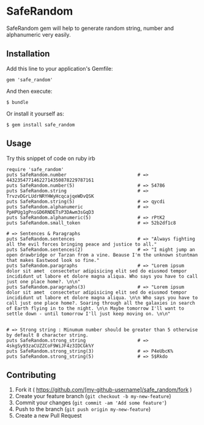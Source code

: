 # SafeRandom

SafeRandom gem will help to generate random string, number and alphanumeric very easily.

## Installation

Add this line to your application's Gemfile:

    gem 'safe_random'

And then execute:

    $ bundle

Or install it yourself as:

    $ gem install safe_random

## Usage

Try this snippet of code on ruby irb

    require 'safe_random'
    puts SafeRandom.number                          # => 44323547714622714350878229787161
    puts SafeRandom.number(5)                       # => 54786
    puts SafeRandom.string                          # => TrvzvDGrLUdrNRYHWyHcqcajqeWDvQSK
    puts SafeRandom.string(5)                       # => qycdi
    puts SafeRandom.alphanumeric                    # => PpHPUg1gPnsGD6RNDETsP3DAwm3sGqD3
    puts SafeRandom.alphanumeric(5)                 # => rPtK2
    puts SafeRandom.small_token                     # => 52b2df1c8

    # => Sentences & Paragraphs
    puts SafeRandom.sentences                       # => "Always fighting all the evil forces bringing peace and justice to all."
    puts SafeRandom.sentences(2)                    # => "I might jump an open drawbridge or Tarzan from a vine. Beause I'm the unknown stuntman that makes Eastwood look so fine."
    puts SafeRandom.paragraphs                      # => "Lorem ipsum dolor sit amet  consectetur adipisicing elit sed do eiusmod tempor incididunt ut labore et dolore magna aliqua. Who says you have to call just one place home?. \n\n"
    puts SafeRandom.paragraphs(3)                   # => "Lorem ipsum dolor sit amet  consectetur adipisicing elit sed do eiusmod tempor incididunt ut labore et dolore magna aliqua. \n\n Who says you have to call just one place home?. Soaring through all the galaxies in search of Earth flying in to the night. \n\n Maybe tomorrow I'll want to settle down - until tomorrow I'll just keep moving on. \n\n"


    # => Strong string : Minumum number should be greater than 5 otherwise by default 8 character string.
    puts SafeRandom.strong_string                   # => 4skgSy93zaCUZZCoF9WiJF4z3IDCGk%Y
    puts SafeRandom.strong_string(3)                # => P4eUbcK%
    puts SafeRandom.strong_string(5)                # => 5$Rkdo

## Contributing

1. Fork it ( https://github.com/[my-github-username]/safe_random/fork )
2. Create your feature branch (`git checkout -b my-new-feature`)
3. Commit your changes (`git commit -am 'Add some feature'`)
4. Push to the branch (`git push origin my-new-feature`)
5. Create a new Pull Request
